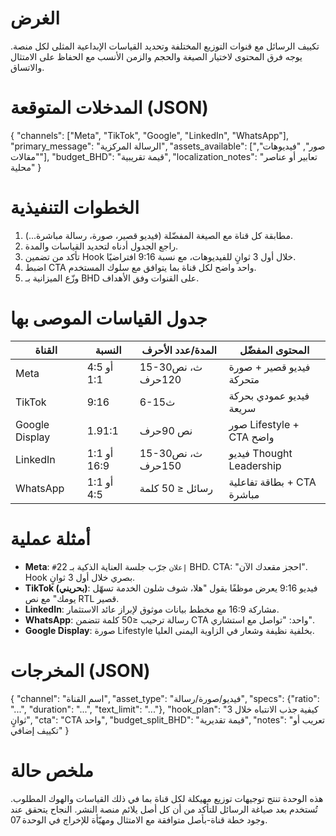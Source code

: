 # الغرض
تكييف الرسائل مع قنوات التوزيع المختلفة وتحديد القياسات الإبداعية المثلى لكل منصة.
يوجه فرق المحتوى لاختيار الصيغة والحجم والزمن الأنسب مع الحفاظ على الامتثال والاتساق.

# المدخلات المتوقعة (JSON)
{
  "channels": ["Meta", "TikTok", "Google", "LinkedIn", "WhatsApp"],
  "primary_message": "الرسالة المركزية",
  "assets_available": ["صور", "فيديوهات", "مقالات"],
  "budget_BHD":  "قيمة تقريبية",
  "localization_notes": "تعابير أو عناصر محلية"
}

# الخطوات التنفيذية
1. مطابقة كل قناة مع الصيغة المفضّلة (فيديو قصير، صورة، رسالة مباشرة...).
2. راجع الجدول أدناه لتحديد القياسات والمدة.
3. تأكد من تضمين Hook خلال أول 3 ثوانٍ للفيديوهات، مع نسبة 9:16 افتراضيًا.
4. اضبط CTA واحد واضح لكل قناة بما يتوافق مع سلوك المستخدم.
5. وزّع الميزانية بـ BHD على القنوات وفق الأهداف.

# جدول القياسات الموصى بها
| القناة | النسبة | المدة/عدد الأحرف | المحتوى المفضّل |
| --- | --- | --- | --- |
| Meta | 4:5 أو 1:1 | 15-30ث، نص 120حرف | فيديو قصير + صورة متحركة |
| TikTok | 9:16 | 6-15ث | فيديو عمودي بحركة سريعة |
| Google Display | 1.91:1 | نص 90حرف | صور Lifestyle + CTA واضح |
| LinkedIn | 1:1 أو 16:9 | 15-30ث، نص 150حرف | فيديو Thought Leadership |
| WhatsApp | 1:1 أو 4:5 | رسائل ≤ 50 كلمة | بطاقة تفاعلية + CTA مباشرة |

# أمثلة عملية
- **Meta**: `#إعلان` جرّب جلسة العناية الذكية بـ 22 BHD. CTA: "احجز مقعدك الآن". Hook بصري خلال أول 3 ثوانٍ.
- **TikTok (بحريني)**: فيديو 9:16 يعرض موظفًا يقول "هلا، شوف شلون الخدمة تسهّل يومك" مع نص RTL قصير.
- **LinkedIn**: مشاركة 16:9 مع مخطط بيانات موثوق لإبراز عائد الاستثمار.
- **WhatsApp**: رسالة ترحيب ≤50 كلمة تتضمن CTA واحد: "تواصل مع استشاري".
- **Google Display**: صورة Lifestyle بخلفية نظيفة وشعار في الزاوية اليمنى العليا.

# المخرجات (JSON)
{
  "channel": "اسم القناة",
  "asset_type": "فيديو/صورة/رسالة",
  "specs": {"ratio": "...", "duration": "...", "text_limit": "..."},
  "hook_plan": "كيفية جذب الانتباه خلال 3 ثوانٍ",
  "cta": "CTA واحد",
  "budget_split_BHD": "قيمة تقديرية",
  "notes": "تعريب أو تكييف إضافي"
}

# ملخص حالة
هذه الوحدة تنتج توجيهات توزيع مهيكلة لكل قناة بما في ذلك القياسات والهوك المطلوب.
تُستخدم بعد صياغة الرسائل للتأكد من أن كل أصل يلائم منصة النشر.
النجاح يتحقق عند وجود خطة قناة-بأصل متوافقة مع الامتثال ومهيّأة للإخراج في الوحدة 07.
